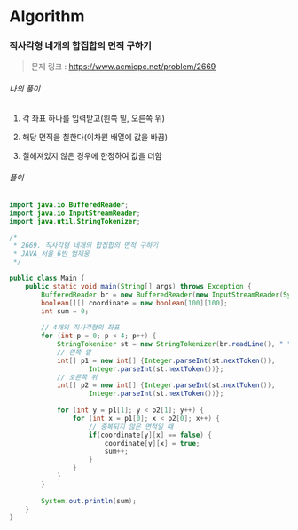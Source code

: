 # Algorithm

### 직사각형 네개의 합집합의 면적 구하기

> 문제 링크 : https://www.acmicpc.net/problem/2669



###### 나의 풀이

1. 각 좌표 하나를 입력받고(왼쪽 밑, 오른쪽 위)

2. 해당 면적을 칠한다(이차원 배열에 값을 바꿈)

3. 칠해져있지 않은 경우에 한정하여 값을 더함




###### 풀이

~~~java
import java.io.BufferedReader;
import java.io.InputStreamReader;
import java.util.StringTokenizer;

/*
 * 2669. 직사각형 네개의 합집합의 면적 구하기
 * JAVA_서울_6반_엄재웅
 */

public class Main {
	public static void main(String[] args) throws Exception {
		BufferedReader br = new BufferedReader(new InputStreamReader(System.in));
		boolean[][] coordinate = new boolean[100][100]; 
		int sum = 0;
		
		// 4개의 직사각형의 좌표
		for (int p = 0; p < 4; p++) {
			StringTokenizer st = new StringTokenizer(br.readLine(), " ");
			// 왼쪽 밑
			int[] p1 = new int[] {Integer.parseInt(st.nextToken()),
					Integer.parseInt(st.nextToken())};
			// 오른쪽 위
			int[] p2 = new int[] {Integer.parseInt(st.nextToken()),
					Integer.parseInt(st.nextToken())};
			
			for (int y = p1[1]; y < p2[1]; y++) {
				for (int x = p1[0]; x < p2[0]; x++) {
					// 중복되지 않은 면적일 때
					if(coordinate[y][x] == false) {
						coordinate[y][x] = true;
						sum++;
					}
				}
			}
		}
		
		System.out.println(sum);
	}
}
~~~
